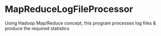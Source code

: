 # MapReduceLogFileProcessor
Using Hadoop Map/Reduce concept, this program processes log files &amp; produce the required statistics 

